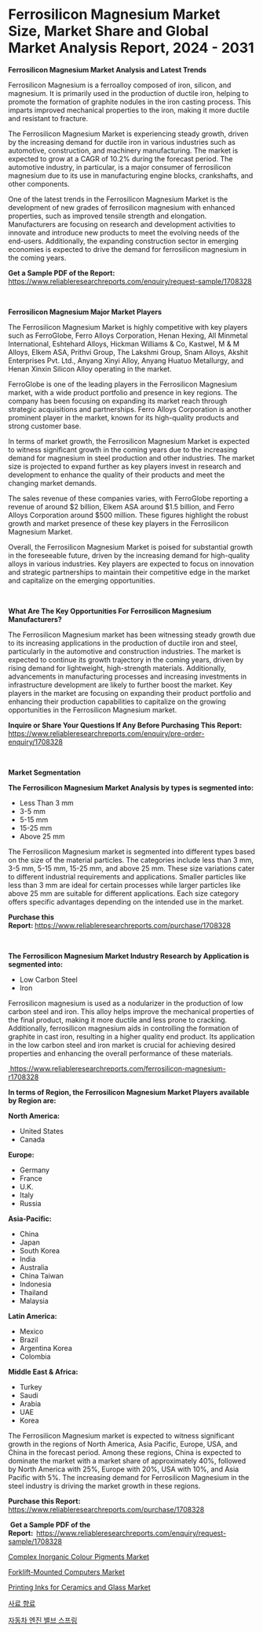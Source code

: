 <p><h1>Ferrosilicon Magnesium Market Size, Market Share and Global Market Analysis Report, 2024 - 2031</h1></p><p><strong>Ferrosilicon Magnesium Market Analysis and Latest Trends</strong></p>
<p><p>Ferrosilicon Magnesium is a ferroalloy composed of iron, silicon, and magnesium. It is primarily used in the production of ductile iron, helping to promote the formation of graphite nodules in the iron casting process. This imparts improved mechanical properties to the iron, making it more ductile and resistant to fracture.</p><p>The Ferrosilicon Magnesium Market is experiencing steady growth, driven by the increasing demand for ductile iron in various industries such as automotive, construction, and machinery manufacturing. The market is expected to grow at a CAGR of 10.2% during the forecast period. The automotive industry, in particular, is a major consumer of ferrosilicon magnesium due to its use in manufacturing engine blocks, crankshafts, and other components.</p><p>One of the latest trends in the Ferrosilicon Magnesium Market is the development of new grades of ferrosilicon magnesium with enhanced properties, such as improved tensile strength and elongation. Manufacturers are focusing on research and development activities to innovate and introduce new products to meet the evolving needs of the end-users. Additionally, the expanding construction sector in emerging economies is expected to drive the demand for ferrosilicon magnesium in the coming years.</p></p>
<p><strong>Get a Sample PDF of the Report:&nbsp;</strong> <a href="https://www.reliableresearchreports.com/enquiry/request-sample/1708328">https://www.reliableresearchreports.com/enquiry/request-sample/1708328</a></p>
<p>&nbsp;</p>
<p><strong>Ferrosilicon Magnesium Major Market Players</strong></p>
<p><p>The Ferrosilicon Magnesium Market is highly competitive with key players such as FerroGlobe, Ferro Alloys Corporation, Henan Hexing, All Minmetal International, Eshtehard Alloys, Hickman Williams & Co, Kastwel, M & M Alloys, Elkem ASA, Prithvi Group, The Lakshmi Group, Snam Alloys, Akshit Enterprises Pvt. Ltd., Anyang Xinyi Alloy, Anyang Huatuo Metallurgy, and Henan Xinxin Silicon Alloy operating in the market.</p><p>FerroGlobe is one of the leading players in the Ferrosilicon Magnesium market, with a wide product portfolio and presence in key regions. The company has been focusing on expanding its market reach through strategic acquisitions and partnerships. Ferro Alloys Corporation is another prominent player in the market, known for its high-quality products and strong customer base.</p><p>In terms of market growth, the Ferrosilicon Magnesium Market is expected to witness significant growth in the coming years due to the increasing demand for magnesium in steel production and other industries. The market size is projected to expand further as key players invest in research and development to enhance the quality of their products and meet the changing market demands.</p><p>The sales revenue of these companies varies, with FerroGlobe reporting a revenue of around $2 billion, Elkem ASA around $1.5 billion, and Ferro Alloys Corporation around $500 million. These figures highlight the robust growth and market presence of these key players in the Ferrosilicon Magnesium Market.</p><p>Overall, the Ferrosilicon Magnesium Market is poised for substantial growth in the foreseeable future, driven by the increasing demand for high-quality alloys in various industries. Key players are expected to focus on innovation and strategic partnerships to maintain their competitive edge in the market and capitalize on the emerging opportunities.</p></p>
<p>&nbsp;</p>
<p><strong>What Are The Key Opportunities For Ferrosilicon Magnesium Manufacturers?</strong></p>
<p><p>The Ferrosilicon Magnesium market has been witnessing steady growth due to its increasing applications in the production of ductile iron and steel, particularly in the automotive and construction industries. The market is expected to continue its growth trajectory in the coming years, driven by rising demand for lightweight, high-strength materials. Additionally, advancements in manufacturing processes and increasing investments in infrastructure development are likely to further boost the market. Key players in the market are focusing on expanding their product portfolio and enhancing their production capabilities to capitalize on the growing opportunities in the Ferrosilicon Magnesium market.</p></p>
<p><strong>Inquire or Share Your Questions If Any Before Purchasing This Report:</strong> <a href="https://www.reliableresearchreports.com/enquiry/pre-order-enquiry/1708328">https://www.reliableresearchreports.com/enquiry/pre-order-enquiry/1708328</a></p>
<p>&nbsp;</p>
<p><strong>Market Segmentation</strong></p>
<p><strong>The Ferrosilicon Magnesium Market Analysis by types is segmented into:</strong></p>
<p><ul><li>Less Than 3 mm</li><li>3-5 mm</li><li>5-15 mm</li><li>15-25 mm</li><li>Above 25 mm</li></ul></p>
<p><p>The Ferrosilicon Magnesium market is segmented into different types based on the size of the material particles. The categories include less than 3 mm, 3-5 mm, 5-15 mm, 15-25 mm, and above 25 mm. These size variations cater to different industrial requirements and applications. Smaller particles like less than 3 mm are ideal for certain processes while larger particles like above 25 mm are suitable for different applications. Each size category offers specific advantages depending on the intended use in the market.</p></p>
<p><strong>Purchase this Report:&nbsp;</strong><a href="https://www.reliableresearchreports.com/purchase/1708328">https://www.reliableresearchreports.com/purchase/1708328</a></p>
<p>&nbsp;</p>
<p><strong>The Ferrosilicon Magnesium Market Industry Research by Application is segmented into:</strong></p>
<p><ul><li>Low Carbon Steel</li><li>Iron</li></ul></p>
<p><p>Ferrosilicon magnesium is used as a nodularizer in the production of low carbon steel and iron. This alloy helps improve the mechanical properties of the final product, making it more ductile and less prone to cracking. Additionally, ferrosilicon magnesium aids in controlling the formation of graphite in cast iron, resulting in a higher quality end product. Its application in the low carbon steel and iron market is crucial for achieving desired properties and enhancing the overall performance of these materials.</p></p>
<p><a href="https://www.reliableresearchreports.com/ferrosilicon-magnesium-r1708328">&nbsp;https://www.reliableresearchreports.com/ferrosilicon-magnesium-r1708328</a></p>
<p><strong>In terms of Region, the Ferrosilicon Magnesium Market Players available by Region are:</strong></p>
<p>
    <p> <strong> North America: </strong>
        <ul>
            <li>United States</li>
            <li>Canada</li>
        </ul>
        </p> 
    <p> <strong> Europe: </strong>
        <ul>
            <li>Germany</li>
            <li>France</li>
            <li>U.K.</li>
            <li>Italy</li>
            <li>Russia</li>
        </ul>
        </p> 
    <p> <strong> Asia-Pacific: </strong>
        <ul>
            <li>China</li>
            <li>Japan</li>
            <li>South Korea</li>
            <li>India</li>
            <li>Australia</li>
            <li>China Taiwan</li>
            <li>Indonesia</li>
            <li>Thailand</li>
            <li>Malaysia</li>
        </ul>
        </p> 
    <p> <strong> Latin America: </strong>
        <ul>
            <li>Mexico</li>
            <li>Brazil</li>
            <li>Argentina Korea</li>
            <li>Colombia</li>
        </ul>
        </p> 
    <p> <strong> Middle East & Africa: </strong>
        <ul>
            <li>Turkey</li>
            <li>Saudi</li>
            <li>Arabia</li>
            <li>UAE</li>
            <li>Korea</li>
        </ul>
    </p>
    </p>
<p><p>The Ferrosilicon Magnesium market is expected to witness significant growth in the regions of North America, Asia Pacific, Europe, USA, and China in the forecast period. Among these regions, China is expected to dominate the market with a market share of approximately 40%, followed by North America with 25%, Europe with 20%, USA with 10%, and Asia Pacific with 5%. The increasing demand for Ferrosilicon Magnesium in the steel industry is driving the market growth in these regions.</p></p>
<p><strong>Purchase this Report: </strong><a href="https://www.reliableresearchreports.com/purchase/1708328">https://www.reliableresearchreports.com/purchase/1708328</a></p>
<p>&nbsp;<strong>Get a Sample PDF of the Report:&nbsp;&nbsp;</strong><a href="https://www.reliableresearchreports.com/enquiry/request-sample/1708328">https://www.reliableresearchreports.com/enquiry/request-sample/1708328</a></p>
<p><strong></strong></p>
<p><p><a href="https://github.com/barbarakss89/Market-Research-Report-List-1/blob/main/complex-inorganic-colour-pigments-market.md">Complex Inorganic Colour Pigments Market</a></p><p><a href="https://issuu.com/reportprime-2/docs/forklift-mounted-computers-market-size-2030.pptx">Forklift-Mounted Computers Market</a></p><p><a href="https://github.com/nicholepatriciadoylenwnrjr0/Market-Research-Report-List-2/blob/main/printing-inks-for-ceramics-and-glass-market.md">Printing Inks for Ceramics and Glass Market</a></p><p><a href="https://github.com/darrellockm3ytan895656/Market-Research-Report-List-2/blob/main/657382897185.md">사료 향료</a></p><p><a href="https://github.com/EthaWolf/Market-Research-Report-List-1/blob/main/230426397186.md">자동차 엔진 밸브 스프링</a></p></p>